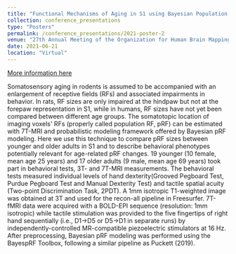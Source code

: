 ```yaml
---
title: "Functional Mechanisms of Aging in S1 using Bayesian Population Receptive Field Mapping at 7T MRI."
collection: conference_presentations
type: "Posters"
permalink: /conference_presentations/2021-poster-2
venue: "27th Annual Meeting of the Organization for Human Brain Mapping (OHBM)"
date: 2021-06-21
location: "Virtual"
---
```


[More information here](https://www.humanbrainmapping.org/i4a/pages/index.cfm?pageid=4054)

Somatosensory aging in rodents is assumed to be accompanied with an enlargement of receptive fields (RFs) and associated impairments in behavior. In rats, RF sizes are only impaired at the hindpaw but not at the forepaw representation in S1, while in humans, RF sizes have not yet been compared between different age groups. The somatotopic location of imaging voxels' RFs (properly called population RF, pRF) can be estimated with 7T-MRI and probabilistic modeling framework offered by Bayesian pRF modeling. Here we use this technique to compare pRF sizes between younger and older adults in S1 and to describe behavioral phenotypes potentially relevant for age-related pRF changes. 19 younger (10 female, mean age 25 years) and 17 older adults (9 male, mean age 69 years) took part in behavioral tests, 3T- and 7T-MRI measurements. The behavioral tests measured individual levels of hand dexterity(Grooved Pegboard Test, Purdue Pegboard Test and Manual Dexterity Test) and tactile spatial acuity (Two-point Discrimination Task, 2PDT). A 1mm isotropic T1-weighted image was obtained at 3T and used for the recon-all pipeline in Freesurfer. 7T-fMRI data were acquired with a BOLD-EPI sequence (resolution: 1mm isotropic) while tactile stimulation was provided to the five fingertips of right hand sequentially (i.e., D1->D5 or D5->D1 in separate runs) by independently-controlled MR-compatible piezoelectric stimulators at 16 Hz. After preprocessing, Bayesian pRF modeling was performed using the BayespRF Toolbox, following a similar pipeline as Puckett (2019).